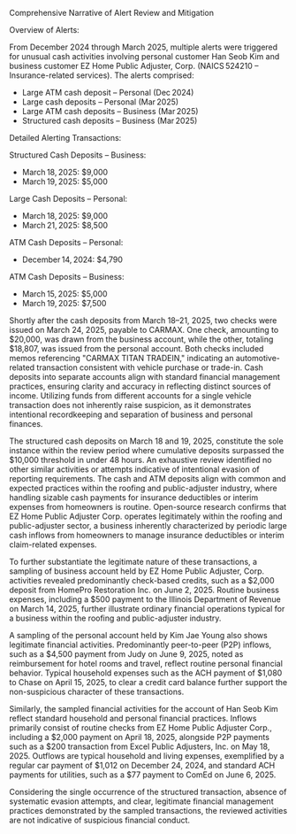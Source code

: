 Comprehensive Narrative of Alert Review and Mitigation

Overview of Alerts:

From December 2024 through March 2025, multiple alerts were triggered for unusual cash activities involving personal customer Han Seob Kim and business customer EZ Home Public Adjuster, Corp. (NAICS 524210 – Insurance-related services). The alerts comprised:

- Large ATM cash deposit – Personal (Dec 2024)
- Large cash deposits – Personal (Mar 2025)
- Large ATM cash deposits – Business (Mar 2025)
- Structured cash deposits – Business (Mar 2025)

Detailed Alerting Transactions:

Structured Cash Deposits – Business:

- March 18, 2025: $9,000
- March 19, 2025: $5,000

Large Cash Deposits – Personal:

- March 18, 2025: $9,000
- March 21, 2025: $8,500

ATM Cash Deposits – Personal:

- December 14, 2024: $4,790
  

ATM Cash Deposits – Business:

- March 15, 2025: $5,000
- March 19, 2025: $7,500
  

Shortly after the cash deposits from March 18–21, 2025, two checks were issued on March 24, 2025, payable to CARMAX. One check, amounting to $20,000, was drawn from the business account, while the other, totaling $18,807, was issued from the personal account. Both checks included memos referencing "CARMAX TITAN TRADEIN," indicating an automotive-related transaction consistent with vehicle purchase or trade-in. Cash deposits into separate accounts align with standard financial management practices, ensuring clarity and accuracy in reflecting distinct sources of income. Utilizing funds from different accounts for a single vehicle transaction does not inherently raise suspicion, as it demonstrates intentional recordkeeping and separation of business and personal finances.

The structured cash deposits on March 18 and 19, 2025, constitute the sole instance within the review period where cumulative deposits surpassed the $10,000 threshold in under 48 hours. An exhaustive review identified no other similar activities or attempts indicative of intentional evasion of reporting requirements. The cash and ATM deposits align with common and expected practices within the roofing and public-adjuster industry, where handling sizable cash payments for insurance deductibles or interim expenses from homeowners is routine. Open-source research confirms that EZ Home Public Adjuster Corp. operates legitimately within the roofing and public-adjuster sector, a business inherently characterized by periodic large cash inflows from homeowners to manage insurance deductibles or interim claim-related expenses.&#x20;

To further substantiate the legitimate nature of these transactions, a sampling of business account held by EZ Home Public Adjuster, Corp. activities revealed predominantly check-based credits, such as a $2,000 deposit from HomePro Restoration Inc. on June 2, 2025. Routine business expenses, including a $500 payment to the Illinois Department of Revenue on March 14, 2025, further illustrate ordinary financial operations typical for a business within the roofing and public-adjuster industry.

A sampling of the personal account held by Kim Jae Young also shows legitimate financial activities. Predominantly peer-to-peer (P2P) inflows, such as a $4,500 payment from Judy on June 9, 2025, noted as reimbursement for hotel rooms and travel, reflect routine personal financial behavior. Typical household expenses such as the ACH payment of $1,080 to Chase on April 15, 2025, to clear a credit card balance further support the non-suspicious character of these transactions.

Similarly, the sampled financial activities for the account of Han Seob Kim reflect standard household and personal financial practices. Inflows primarily consist of routine checks from EZ Home Public Adjuster Corp., including a $2,000 payment on April 18, 2025, alongside P2P payments such as a $200 transaction from Excel Public Adjusters, Inc. on May 18, 2025. Outflows are typical household and living expenses, exemplified by a regular car payment of $1,012 on December 24, 2024, and standard ACH payments for utilities, such as a $77 payment to ComEd on June 6, 2025.

Considering the single occurrence of the structured transaction, absence of systematic evasion attempts, and clear, legitimate financial management practices demonstrated by the sampled transactions, the reviewed activities are not indicative of suspicious financial conduct. 
